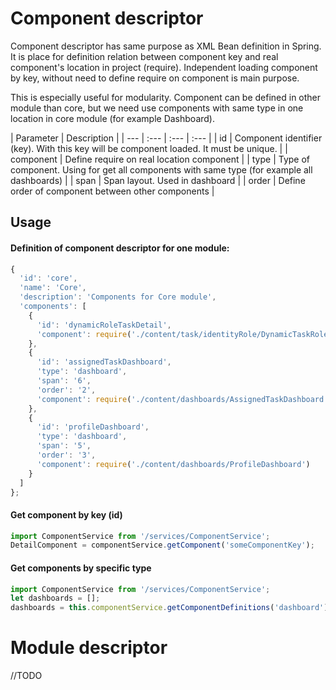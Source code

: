 # Component descriptor

  Component descriptor has same purpose as XML Bean definition in Spring.
  It is place for definition relation between component key and real component's location in project (require).
  Independent loading component by key, without need to define require on component is main purpose.

  This is especially useful for modularity. Component can be defined in other module than core, but we need use components with same type in one location in core module (for example Dashboard).

  | Parameter | Description |
  | --- | :--- | :--- | :--- |
  | id | Component identifier (key). With this key will be component loaded. It must be unique. |
  | component | Define require on real location component |
  | type | Type of component. Using for get all components with same type (for example all dashboards) |
  | span | Span layout. Used in dashboard |
  | order | Define order of component between other components |

## Usage

#### Definition of component descriptor for one module:
```javascript
{
  'id': 'core',
  'name': 'Core',
  'description': 'Components for Core module',
  'components': [
    {
      'id': 'dynamicRoleTaskDetail',
      'component': require('./content/task/identityRole/DynamicTaskRoleDetail')
    },
    {
      'id': 'assignedTaskDashboard',
      'type': 'dashboard',
      'span': '6',
      'order': '2',
      'component': require('./content/dashboards/AssignedTaskDashboard')
    },
    {
      'id': 'profileDashboard',
      'type': 'dashboard',
      'span': '5',
      'order': '3',
      'component': require('./content/dashboards/ProfileDashboard')
    }
  ]
};
```

#### Get component by key (id)

```javascript
import ComponentService from '/services/ComponentService';
DetailComponent = componentService.getComponent('someComponentKey');
```

#### Get components by specific type

```javascript
import ComponentService from '/services/ComponentService';
let dashboards = [];
dashboards = this.componentService.getComponentDefinitions('dashboard');
```

# Module descriptor
//TODO
